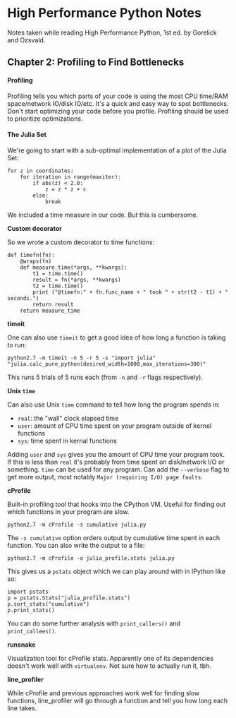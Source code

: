 # High Performance Python Notes

Notes taken while reading High Performance Python, 1st ed. by Gorelick and Ozsvald. 

## Chapter 2: Profiling to Find Bottlenecks

#### Profiling

Profiling tells you which parts of your code is using the most CPU time/RAM space/network IO/disk IO/etc. It's a quick and easy way to spot bottlenecks. Don't start optimizing your code before you profile. Profiling should be used to prioritize optimizations. 

#### The Julia Set

We're going to start with a sub-optimal implementation of a plot of the Julia Set:

```
for z in coordinates:
	for iteration in range(maxiter):
		if abs(z) < 2.0:
			z = z * z + c
		else:
			break
```
We included a time measure in our code. But this is cumbersome.

**Custom decorator**

So we wrote a custom decorator to time functions:

```
def timefn(fn):
    @wraps(fn)
    def measure_time(*args, **kwargs):
        t1 = time.time()
        result = fn(*args, **kwargs)
        t2 = time.time()
        print ("@timefn:" + fn.func_name + " took " + str(t2 - t1) + " seconds.")
        return result
    return measure_time
```
**timeit**

One can also use `timeit` to get a good idea of how long a function is taking to run:

```
python2.7 -m timeit -n 5 -r 5 -s "import julia" "julia.calc_pure_python(desired_width=1000,max_iterations=300)"
```

This runs 5 trials of 5 runs each (from `-n` and `-r` flags respectively).

**Unix `time`**

Can also use Unix `time` command to tell how long the program spends in:

* `real`: the "wall" clock elapsed time
* `user`: amount of CPU time spent on your program outside of kernel functions 
* `sys`: time spent in kernal functions

Adding `user` and `sys` gives you the amount of CPU time your program took. If this is less than `real` it's probably from time spent on disk/network I/O or something. `time` can be used for any program. Can add the `--verbose` flag to get more output, most notably `Major (requiring I/O) page faults`. 

**cProfile**

Built-in profiling tool that hooks into the CPython VM. Useful for finding out which functions in your program are slow.

`python2.7 -m cProfile -s cumulative julia.py`

The `-s cumulative` option orders output by cumulative time spent in each function. You can also write the output to a file:

`python2.7 -m cProfile -o julia_profile.stats julia.py`

This gives us a `pstats` object which we can play around with in IPython like so:

```
import pstats
p = pstats.Stats("julia_profile.stats")
p.sort_stats("cumulative")
p.print_stats()
```

You can do some further analysis with `print_callers()` and `print_callees()`.

**runsnake**

Visualization tool for cProfile stats. Apparently one of its dependencies doesn't work well with `virtualenv`. Not sure how to actually run it, tbh.

**line_profiler**

While cProfile and previous approaches work well for finding slow functions, line_profiler will go through a function and tell you how long each line takes.





